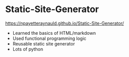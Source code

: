 # Static-Site-Generator
https://npayetteraynauld.github.io/Static-Site-Generator/

- Learned the basics of HTML/markdown
- Used functional programming logic
- Reusable static site generator
- Lots of python
